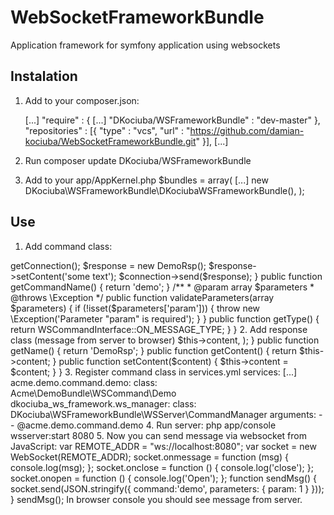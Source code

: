 WebSocketFrameworkBundle
======================
Application framework for symfony application using websockets

Instalation
-----------

1. Add to your composer.json:

    [...]
    "require" : {
        [...]
        "DKociuba/WSFrameworkBundle" : "dev-master"
    },
    "repositories" : [{
        "type" : "vcs",
        "url" : "https://github.com/damian-kociuba/WebSocketFrameworkBundle.git"
    }],
    [...]


2. Run
    composer update DKociuba/WSFrameworkBundle

3. Add to your app/AppKernel.php
    $bundles = array(
        [...]
        new DKociuba\WSFrameworkBundle\DKociubaWSFrameworkBundle(),
    );

Use
---

1. Add command class:

<?php

# src/Acme/DemoBundle/WSCommand/Demo.php

namespace Acme\DemoBundle\WSCommand;

use DKociuba\WSFrameworkBundle\WSServer\Message;
use DKociuba\WSFrameworkBundle\WSServer\Command\WSCommandInterface;
use Acme\DemoBundle\WSResponse\DemoRsp;

class Demo implements WSCommandInterface {

    public function run(Message $message) {
        echo 'close game';
        $connection = $message->getConnection();

        $response = new DemoRsp();
        $response->setContent('some text');
        
        $connection->send($response);
    }

    public function getCommandName() {
        return 'demo';
    }

    /**
     * @param array $parameters
     * @throws \Exception
     */
    public function validateParameters(array $parameters) {
        if (!isset($parameters['param'])) {
            throw new \Exception('Parameter "param" is required');
        }
    }

    public function getType() {
        return WSCommandInterface::ON_MESSAGE_TYPE;
    }

}

2. Add response class (message from server to browser)

    <?php

    # src/Acme/DemoBundle/WSResponse/DemoRsp.php

    namespace Acme\DemoBundle\WSResponse;

    use DKociuba\WSFrameworkBundle\WSServer\Response\Response;

    /**
     * Example of using Response helper
     *
     * @author DKociuba
     */
    class DemoRsp extends Response {

        private $content;

        public function getData() {
            return array(
                'content' => $this->content,
            );
        }

        public function getName() {
            return 'DemoRsp';
        }

        public function getContent() {
            return $this->content;
        }

        public function setContent($content) {
            $this->content = $content;
        }

    }

3. Register command class in services.yml

    services:
	[...]
    acme.demo.command.demo:
        class: Acme\DemoBundle\WSCommand\Demo

    dkociuba_ws_framework.ws_manager:
        class: DKociuba\WSFrameworkBundle\WSServer\CommandManager
        arguments: 
            - 
                - @acme.demo.command.demo

4. Run server:

    php app/console wsserver:start 8080

5. Now you can send message via websocket from JavaScript:

    var REMOTE_ADDR = "ws://localhost:8080";
    var socket = new WebSocket(REMOTE_ADDR);

    socket.onmessage = function (msg) {
        console.log(msg);

    };
    socket.onclose = function () {
        console.log('close');

    };

    socket.onopen = function () {
        console.log('Open');
    };

    function sendMsg() {
        socket.send(JSON.stringify({
            command:'demo',
            parameters: {
                param: 1
            }
        }));
    }

    sendMsg();

In browser console you should see message from server.